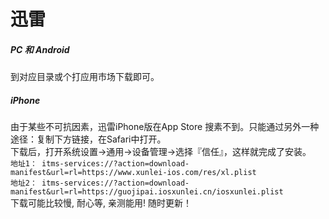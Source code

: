 # 迅雷
##### PC 和 Android 
到对应目录或个打应用市场下载即可。
##### iPhone
由于某些不可抗因素，迅雷iPhone版在App Store 搜素不到。只能通过另外一种途径：复制下方链接，在Safari中打开。<br>
下载后，打开系统设置→通用→设备管理→选择『信任』，这样就完成了安装。<br>
`
地址1：
itms-services://?action=download-manifest&url=rl=https://www.xunlei-ios.com/res/xl.plist 
`
<br>
`
地址2：
itms-services://?action=download-manifest&url=rl=https://guojipai.iosxunlei.cn/iosxunlei.plist
`
<br>
下载可能比较慢, 耐心等, 亲测能用! 随时更新！
